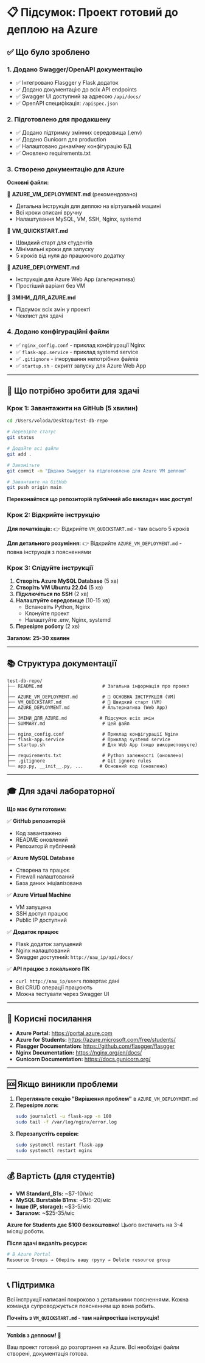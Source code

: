 # 📋 Підсумок: Проект готовий до деплою на Azure

## ✅ Що було зроблено

### 1. Додано Swagger/OpenAPI документацію

- ✅ Інтегровано Flasgger у Flask додаток
- ✅ Додано документацію до всіх API endpoints
- ✅ Swagger UI доступний за адресою `/api/docs/`
- ✅ OpenAPI специфікація: `/apispec.json`

### 2. Підготовлено для продакшену

- ✅ Додано підтримку змінних середовища (.env)
- ✅ Додано Gunicorn для production
- ✅ Налаштовано динамічну конфігурацію БД
- ✅ Оновлено requirements.txt

### 3. Створено документацію для Azure

**Основні файли:**

📘 **AZURE_VM_DEPLOYMENT.md** (рекомендовано)

- Детальна інструкція для деплою на віртуальній машині
- Всі кроки описані вручну
- Налаштування MySQL, VM, SSH, Nginx, systemd

🚀 **VM_QUICKSTART.md**

- Швидкий старт для студентів
- Мінімальні кроки для запуску
- 5 кроків від нуля до працюючого додатку

📄 **AZURE_DEPLOYMENT.md**

- Інструкція для Azure Web App (альтернатива)
- Простіший варіант без VM

📝 **ЗМІНИ_ДЛЯ_AZURE.md**

- Підсумок всіх змін у проекті
- Чеклист для здачі

### 4. Додано конфігураційні файли

- ✅ `nginx_config.conf` - приклад конфігурації Nginx
- ✅ `flask-app.service` - приклад systemd service
- ✅ `.gitignore` - ігнорування непотрібних файлів
- ✅ `startup.sh` - скрипт запуску для Azure Web App

---

## 🎯 Що потрібно зробити для здачі

### Крок 1: Завантажити на GitHub (5 хвилин)

```bash
cd /Users/voloda/Desktop/test-db-repo

# Перевірте статус
git status

# Додайте всі файли
git add .

# Закомітьте
git commit -m "Додано Swagger та підготовлено для Azure VM деплою"

# Завантажте на GitHub
git push origin main
```

**Переконайтеся що репозиторій публічний або викладач має доступ!**

### Крок 2: Відкрийте інструкцію

**Для початківців:**
👉 Відкрийте `VM_QUICKSTART.md` - там всього 5 кроків

**Для детального розуміння:**
👉 Відкрийте `AZURE_VM_DEPLOYMENT.md` - повна інструкція з поясненнями

### Крок 3: Слідуйте інструкції

1. **Створіть Azure MySQL Database** (5 хв)
2. **Створіть VM Ubuntu 22.04** (5 хв)
3. **Підключіться по SSH** (2 хв)
4. **Налаштуйте середовище** (10-15 хв)
   - Встановіть Python, Nginx
   - Клонуйте проект
   - Налаштуйте .env, Nginx, systemd
5. **Перевірте роботу** (2 хв)

**Загалом: 25-30 хвилин**

---

## 📚 Структура документації

```
test-db-repo/
├── README.md                      # Загальна інформація про проект
│
├── AZURE_VM_DEPLOYMENT.md         # 📘 ОСНОВНА ІНСТРУКЦІЯ (VM)
├── VM_QUICKSTART.md               # 🚀 Швидкий старт (VM)
├── AZURE_DEPLOYMENT.md            # Альтернатива (Web App)
│
├── ЗМІНИ_ДЛЯ_AZURE.md            # Підсумок всіх змін
├── SUMMARY.md                     # Цей файл
│
├── nginx_config.conf              # Приклад конфігурації Nginx
├── flask-app.service              # Приклад systemd service
├── startup.sh                     # Для Web App (якщо використовуєте)
│
├── requirements.txt               # Python залежності (оновлено)
├── .gitignore                     # Git ignore rules
└── app.py, __init__.py, ...      # Основний код (оновлено)
```

---

## 🎓 Для здачі лабораторної

**Що має бути готовим:**

✅ **GitHub репозиторій**

- Код завантажено
- README оновлений
- Репозиторій публічний

✅ **Azure MySQL Database**

- Створена та працює
- Firewall налаштований
- База даних ініціалізована

✅ **Azure Virtual Machine**

- VM запущена
- SSH доступ працює
- Public IP доступний

✅ **Додаток працює**

- Flask додаток запущений
- Nginx налаштований
- Swagger доступний: `http://ваш_ip/api/docs/`

✅ **API працює з локального ПК**

- `curl http://ваш_ip/users` повертає дані
- Всі CRUD операції працюють
- Можна тестувати через Swagger UI

---

## 🔗 Корисні посилання

- **Azure Portal:** https://portal.azure.com
- **Azure for Students:** https://azure.microsoft.com/free/students/
- **Flasgger Documentation:** https://github.com/flasgger/flasgger
- **Nginx Documentation:** https://nginx.org/en/docs/
- **Gunicorn Documentation:** https://docs.gunicorn.org/

---

## 🆘 Якщо виникли проблеми

1. **Перегляньте секцію "Вирішення проблем"** в `AZURE_VM_DEPLOYMENT.md`
2. **Перевірте логи:**
   ```bash
   sudo journalctl -u flask-app -n 100
   sudo tail -f /var/log/nginx/error.log
   ```
3. **Перезапустіть сервіси:**
   ```bash
   sudo systemctl restart flask-app
   sudo systemctl restart nginx
   ```

---

## 💰 Вартість (для студентів)

- **VM Standard_B1s:** ~$7-10/міс
- **MySQL Burstable B1ms:** ~$15-20/міс
- **Інше (IP, storage):** ~$3-5/міс
- **Загалом:** ~$25-35/міс

**Azure for Students дає $100 безкоштовно!**
Цього вистачить на 3-4 місяці роботи.

**Після здачі видаліть ресурси:**

```bash
# В Azure Portal
Resource Groups → Оберіть вашу групу → Delete resource group
```

---

## 📞 Підтримка

Всі інструкції написані покроково з детальними поясненнями.
Кожна команда супроводжується поясненням що вона робить.

**Почніть з `VM_QUICKSTART.md` - там найпростіша інструкція!**

---

**Успіхів з деплоєм! 🚀**

Ваш проект готовий до розгортання на Azure.
Всі необхідні файли створені, документація готова.
